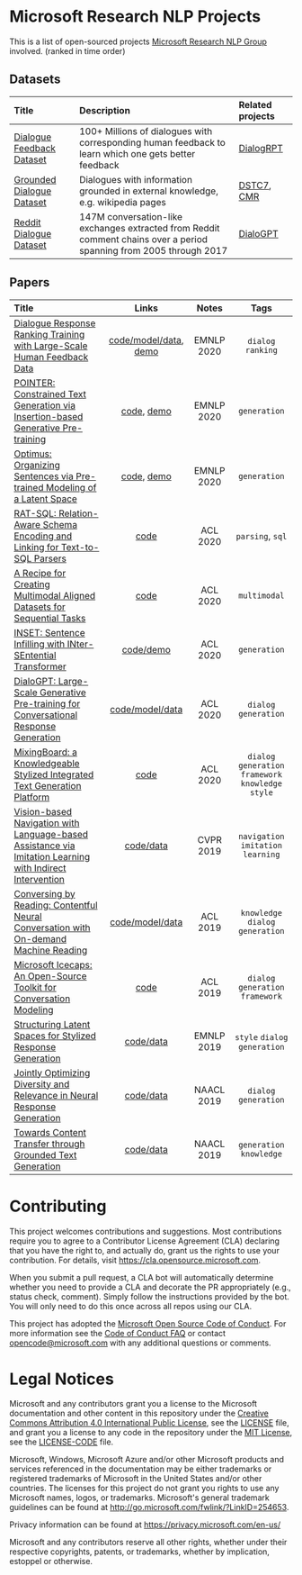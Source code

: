 # Microsoft Research NLP Projects

This is a list of open-sourced projects [Microsoft Research NLP Group](https://www.microsoft.com/en-us/research/group/natural-language-processing) involved. (ranked in time order)

## Datasets
| Title    | Description | Related projects | 
| :------------- | :----------- | :----------- | 
| [Dialogue Feedback Dataset](https://dialogfeedback.github.io/) | 100+ Millions of dialogues with corresponding human feedback to learn which one gets better feedback | [DialogRPT](https://arxiv.org/abs/2009.06978) |
| [Grounded Dialogue Dataset](https://dialogfeedback.github.io/) | Dialogues with information grounded in external knowledge, e.g. wikipedia pages | [DSTC7](https://github.com/mgalley/DSTC7-End-to-End-Conversation-Modeling), [CMR](https://github.com/qkaren/converse_reading_cmr) |
| [Reddit Dialogue Dataset](https://github.com/microsoft/DialoGPT) | 147M conversation-like exchanges extracted from Reddit comment chains over a period spanning from 2005 through 2017 | [DialoGPT](https://github.com/microsoft/DialoGPT) |

## Papers
| Title    | Links | Notes | Tags |
| :------------- | :-----------: | :-----------: |:-----------: |
| [Dialogue Response Ranking Training with Large-Scale Human Feedback Data](https://arxiv.org/abs/2009.06978) | [code/model/data](https://github.com/golsun/DialogRPT), [demo](https://colab.research.google.com/drive/1jQXzTYsgdZIQjJKrX4g3CP0_PGCeVU3C?usp=sharing) | EMNLP 2020 | `dialog` `ranking`|
| [POINTER: Constrained Text Generation via Insertion-based Generative Pre-training](https://arxiv.org/abs/2005.00558) | [code](https://github.com/dreasysnail/POINTER), [demo](http://52.247.25.3:8900/) | EMNLP 2020 | `generation` |
| [Optimus: Organizing Sentences via Pre-trained Modeling of a Latent Space](https://arxiv.org/abs/2004.04092) | [code](https://github.com/ChunyuanLI/Optimus), [demo](http://40.71.23.172:8899/) | EMNLP 2020 | `generation` |
| [RAT-SQL: Relation-Aware Schema Encoding and Linking for Text-to-SQL Parsers](https://arxiv.org/abs/1911.04942) | [code](https://github.com/microsoft/rat-sql) | ACL 2020 | `parsing`, `sql`|
| [A Recipe for Creating Multimodal Aligned Datasets for Sequential Tasks](https://arxiv.org/pdf/2005.09606.pdf) | [code](https://github.com/microsoft/multimodal-aligned-recipe-corpus) | ACL 2020 | `multimodal` |
| [INSET: Sentence Infilling with INter-SEntential Transformer](https://arxiv.org/abs/1911.03892) | [code/demo](https://github.com/dreasysnail/INSET) | ACL 2020 | `generation`|
| [DialoGPT: Large-Scale Generative Pre-training for Conversational Response Generation](https://arxiv.org/abs/1911.00536) | [code/model/data](https://github.com/microsoft/DialoGPT) | ACL 2020 | `dialog` `generation`|
| [MixingBoard: a Knowledgeable Stylized Integrated Text Generation Platform](https://arxiv.org/abs/2005.08365) | [code](https://github.com/microsoft/MixingBoard) | ACL 2020 | `dialog` `generation` `framework` `knowledge` `style` |
| [Vision-based Navigation with Language-based Assistance via Imitation Learning with Indirect Intervention](https://arxiv.org/abs/1812.04155)| [code/data](https://github.com/debadeepta/vnla) | CVPR 2019 | `navigation` `imitation learning` |
| [Conversing by Reading: Contentful Neural Conversation with On-demand Machine Reading](https://www.aclweb.org/anthology/P19-1539/) | [code/model/data](https://github.com/qkaren/converse_reading_cmr) | ACL 2019 | `knowledge` `dialog` `generation`  |
| [Microsoft Icecaps: An Open-Source Toolkit for Conversation Modeling](https://www.aclweb.org/anthology/P19-3021.pdf) | [code](https://github.com/microsoft/icecaps) | ACL 2019 | `dialog` `generation` `framework` |
| [Structuring Latent Spaces for Stylized Response Generation](https://arxiv.org/abs/1909.05361) | [code/data](https://github.com/golsun/StyleFusion) | EMNLP 2019 | `style` `dialog` `generation` |
| [Jointly Optimizing Diversity and Relevance in Neural Response Generation](https://arxiv.org/abs/1902.11205) | [code/data](https://github.com/golsun/SpaceFusion) | NAACL 2019 | `dialog` `generation` |
| [Towards Content Transfer through Grounded Text Generation](https://arxiv.org/abs/1905.05293) | [code/data](https://github.com/shrimai/Towards-Content-Transfer-through-Grounded-Text-Generation) | NAACL 2019 | `generation` `knowledge`|

# Contributing

This project welcomes contributions and suggestions.  Most contributions require you to agree to a
Contributor License Agreement (CLA) declaring that you have the right to, and actually do, grant us
the rights to use your contribution. For details, visit https://cla.opensource.microsoft.com.

When you submit a pull request, a CLA bot will automatically determine whether you need to provide
a CLA and decorate the PR appropriately (e.g., status check, comment). Simply follow the instructions
provided by the bot. You will only need to do this once across all repos using our CLA.

This project has adopted the [Microsoft Open Source Code of Conduct](https://opensource.microsoft.com/codeofconduct/).
For more information see the [Code of Conduct FAQ](https://opensource.microsoft.com/codeofconduct/faq/) or
contact [opencode@microsoft.com](mailto:opencode@microsoft.com) with any additional questions or comments.

# Legal Notices

Microsoft and any contributors grant you a license to the Microsoft documentation and other content
in this repository under the [Creative Commons Attribution 4.0 International Public License](https://creativecommons.org/licenses/by/4.0/legalcode),
see the [LICENSE](LICENSE) file, and grant you a license to any code in the repository under the [MIT License](https://opensource.org/licenses/MIT), see the
[LICENSE-CODE](LICENSE-CODE) file.

Microsoft, Windows, Microsoft Azure and/or other Microsoft products and services referenced in the documentation
may be either trademarks or registered trademarks of Microsoft in the United States and/or other countries.
The licenses for this project do not grant you rights to use any Microsoft names, logos, or trademarks.
Microsoft's general trademark guidelines can be found at http://go.microsoft.com/fwlink/?LinkID=254653.

Privacy information can be found at https://privacy.microsoft.com/en-us/

Microsoft and any contributors reserve all other rights, whether under their respective copyrights, patents,
or trademarks, whether by implication, estoppel or otherwise.

